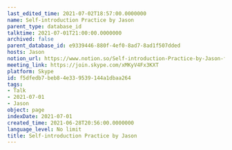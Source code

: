 ```yaml
---
last_edited_time: 2021-07-02T18:57:00.0000000
name: Self-introduction Practice by Jason
parent_type: database_id
talktime: 2021-07-01T21:00:00.0000000
archived: false
parent_database_id: e9339446-880f-4ef0-8ad7-8ad1f507dded
hosts: Jason
notion_url: https://www.notion.so/Self-introduction-Practice-by-Jason-f5dfedb7beb84e339539144a1dbaa264
meeting_link: https://join.skype.com/xMKyV4Fx3KXT
platform: Skype
id: f5dfedb7-beb8-4e33-9539-144a1dbaa264
tags:
- Talk
- 2021-07-01
- Jason
object: page
indexDate: 2021-07-01
created_time: 2021-06-28T20:56:00.0000000
language_level: No limit
title: Self-introduction Practice by Jason
---
```







